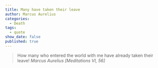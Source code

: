 ```yaml
---
title: Many have taken their leave
author: Marcus Aurelius
categories:
  - Death
tags:
  - quote
show_date: false
published: true
---
```

>How many who entered the world with me have already taken their leave!
> <cite>Marcus Aurelius [Meditations VI, 56]</cite>